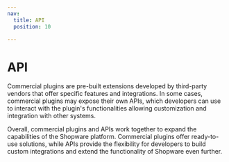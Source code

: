```yaml
---
nav:
  title: API
  position: 10

---
```


# API

Commercial plugins are pre-built extensions developed by third-party vendors that offer specific features and integrations. In some cases, commercial plugins may expose their own APIs, which developers can use to interact with the plugin's functionalities allowing customization and integration with other systems.

Overall, commercial plugins and APIs work together to expand the capabilities of the Shopware platform. Commercial plugins offer ready-to-use solutions, while APIs provide the flexibility for developers to build custom integrations and extend the functionality of Shopware even further.
